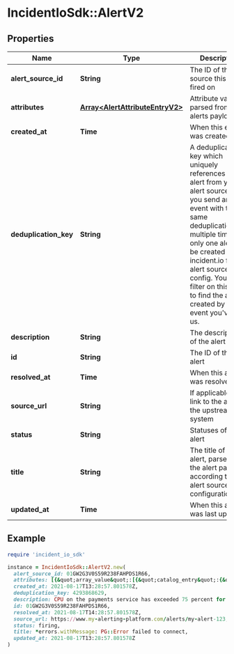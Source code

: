 # IncidentIoSdk::AlertV2

## Properties

| Name | Type | Description | Notes |
| ---- | ---- | ----------- | ----- |
| **alert_source_id** | **String** | The ID of the alert source this alert fired on |  |
| **attributes** | [**Array&lt;AlertAttributeEntryV2&gt;**](AlertAttributeEntryV2.md) | Attribute values parsed from the alerts payload |  |
| **created_at** | **Time** | When this entry was created |  |
| **deduplication_key** | **String** | A deduplication key which uniquely references this alert from your alert source. If you send an event with the same deduplication_key multiple times, only one alert will be created in incident.io for this alert source config. You can filter on this field to find the alert created by an event you&#39;ve sent us. |  |
| **description** | **String** | The description of the alert | [optional] |
| **id** | **String** | The ID of this alert |  |
| **resolved_at** | **Time** | When this alert was resolved | [optional] |
| **source_url** | **String** | If applicable, a link to the alert in the upstream system | [optional] |
| **status** | **String** | Statuses of an alert |  |
| **title** | **String** | The title of the alert, parsed from the alert payload according to the alert source configuration |  |
| **updated_at** | **Time** | When this alert was last updated |  |

## Example

```ruby
require 'incident_io_sdk'

instance = IncidentIoSdk::AlertV2.new(
  alert_source_id: 01GW2G3V0S59R238FAHPDS1R66,
  attributes: [{&quot;array_value&quot;:[{&quot;catalog_entry&quot;:{&quot;catalog_type_id&quot;:&quot;01FCNDV6P870EA6S7TK1DSYDG0&quot;,&quot;id&quot;:&quot;01FCNDV6P870EA6S7TK1DSYDG0&quot;,&quot;name&quot;:&quot;Primary On-call&quot;},&quot;label&quot;:&quot;Payments Team&quot;,&quot;literal&quot;:&quot;SEV123&quot;}],&quot;attribute&quot;:{&quot;array&quot;:false,&quot;id&quot;:&quot;01GW2G3V0S59R238FAHPDS1R66&quot;,&quot;name&quot;:&quot;service&quot;,&quot;type&quot;:&quot;CatalogEntry[\&quot;01GW2G3V0S59R238FAHPDS1R67\&quot;]&quot;},&quot;value&quot;:{&quot;catalog_entry&quot;:{&quot;catalog_type_id&quot;:&quot;01FCNDV6P870EA6S7TK1DSYDG0&quot;,&quot;id&quot;:&quot;01FCNDV6P870EA6S7TK1DSYDG0&quot;,&quot;name&quot;:&quot;Primary On-call&quot;},&quot;label&quot;:&quot;Payments Team&quot;,&quot;literal&quot;:&quot;SEV123&quot;}}],
  created_at: 2021-08-17T13:28:57.801578Z,
  deduplication_key: 4293868629,
  description: CPU on the payments service has exceeded 75 percent for 5 minutes,
  id: 01GW2G3V0S59R238FAHPDS1R66,
  resolved_at: 2021-08-17T14:28:57.801578Z,
  source_url: https://www.my-alerting-platform.com/alerts/my-alert-123,
  status: firing,
  title: *errors.withMessage: PG::Error failed to connect,
  updated_at: 2021-08-17T13:28:57.801578Z
)
```

